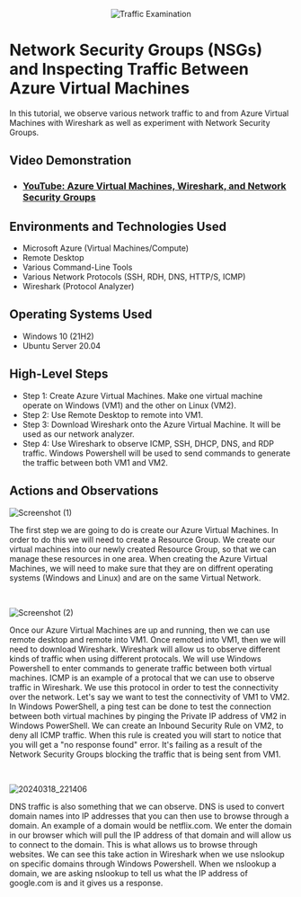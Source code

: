 <p align="center">
<img src="https://i.imgur.com/Ua7udoS.png" alt="Traffic Examination"/>
</p>

<h1>Network Security Groups (NSGs) and Inspecting Traffic Between Azure Virtual Machines</h1>
In this tutorial, we observe various network traffic to and from Azure Virtual Machines with Wireshark as well as experiment with Network Security Groups. <br />


<h2>Video Demonstration</h2>

- ### [YouTube: Azure Virtual Machines, Wireshark, and Network Security Groups](https://www.youtube.com/watch?v=O3ISo0YCi5Q)

<h2>Environments and Technologies Used</h2>

- Microsoft Azure (Virtual Machines/Compute)
- Remote Desktop
- Various Command-Line Tools
- Various Network Protocols (SSH, RDH, DNS, HTTP/S, ICMP)
- Wireshark (Protocol Analyzer)

<h2>Operating Systems Used </h2>

- Windows 10 (21H2)
- Ubuntu Server 20.04

<h2>High-Level Steps</h2>

- Step 1: Create Azure Virtual Machines. Make one virtual machine operate on Windows (VM1) and the other on Linux (VM2).
- Step 2: Use Remote Desktop to remote into VM1.
- Step 3: Download Wireshark onto the Azure Virtual Machine. It will be used as our network analyzer.
- Step 4: Use Wireshark to observe ICMP, SSH, DHCP, DNS, and RDP traffic. Windows Powershell will be used to send commands to generate the traffic between both VM1 and VM2.

<h2>Actions and Observations</h2>

![Screenshot (1)](https://github.com/tylermartin12368/azure-network-protocols/assets/161632103/10c93696-e899-4565-ba16-5792bb2b718a)
</p>
<p>
The first step we are going to do is create our Azure Virtual Machines. In order to do this we will need to create a Resource Group. We create our virtual machines into our newly created Resource Group, so that we can manage these resources in one area. When creating the Azure Virtual Machines, we will need to make sure that they are on diffrent operating systems (Windows and Linux) and are on the same Virtual Network. 
</p>
<br />

![Screenshot (2)](https://github.com/tylermartin12368/azure-network-protocols/assets/161632103/2ace5ab2-14bc-4945-adc5-5c71edf13f4f)
</p>
<p>
Once our Azure Virtual Machines are up and running, then we can use remote desktop and remote into VM1. Once remoted into VM1, then we will need to download Wireshark. Wireshark will allow us to observe different kinds of traffic when using different protocals. We will use Windows Powershell to enter commands to generate traffic between both virtual machines. ICMP is an example of a protocal that we can use to observe traffic in Wireshark. We use this protocol in order to test the connectivity over the network. Let's say we want to test the connectivity of VM1 to VM2. In Windows PowerShell, a ping test can be done to test the connection between both virtual machines by pinging the Private IP address of VM2 in Windows PowerShell. We can create an Inbound Security Rule on VM2, to deny all ICMP traffic. When this rule is created you will start to notice that you will get a "no response found" error. It's failing as a result of the Network Security Groups blocking the traffic that is being sent from VM1.    
</p>
<br />

![20240318_221406](https://github.com/tylermartin12368/azure-network-protocols/assets/161632103/faaed625-b8d7-4489-811f-c4aa3ed97408)
</p>
<p>
DNS traffic is also something that we can observe. DNS is used to convert domain names into IP addresses that you can then use to browse through a domain. An example of a domain would be netflix.com. We enter the domain in our browser which will pull the IP address of that domain and will allow us to connect to the domain. This is what allows us to browse through websites. We can see this take action in Wireshark when we use nslookup on specific domains through Windows Powershell. When we nslookup a domain, we are asking nslookup to tell us what the IP address of google.com is and it gives us a response.  
</p>
<br />

